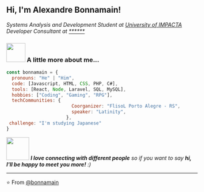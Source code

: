 <h2> Hi, I'm Alexandre Bonnamain! </h2>
<p><em>Systems Analysis and Development Student at <a href="https://www.impacta.com.br/">University of IMPACTA</a></br>Developer Consultant at <a href="https://www.">******</a>
</em></p>




### <img src="https://media.giphy.com/media/VgCDAzcKvsR6OM0uWg/giphy.gif" width="50"> A little more about me...  

```javascript
const bonnamain = {
  pronouns: "He" | "Him",
  code: [Javascript, HTML, CSS, PHP, C#],
  tools: [React, Node, Laravel, SQL, MySQL],
  hobbies: ["Coding", "Gaming", "RPG"],
  techCommunities: {
                        Coorganizer: "FlisoL Porto Alegre - RS",
                        speaker: "Latinity",
                      },
 challenge: "I'm studying Japanese"
}
```

<img src="https://media.giphy.com/media/LnQjpWaON8nhr21vNW/giphy.gif" width="60"> <em><b>I love connecting with different people</b> so if you want to say <b>hi, I'll be happy to meet you more!</b> :)</em>

---

⭐️ From [@bonnamain](https://github.com/Thaiane)
